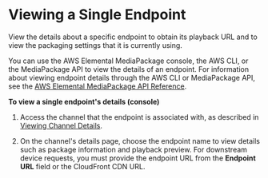# Viewing a Single Endpoint<a name="endpoints-view-one"></a>

View the details about a specific endpoint to obtain its playback URL and to view the packaging settings that it is currently using\.

You can use the AWS Elemental MediaPackage console, the AWS CLI, or the MediaPackage API to view the details of an endpoint\. For information about viewing endpoint details through the AWS CLI or MediaPackage API, see the [AWS Elemental MediaPackage API Reference](https://docs.aws.amazon.com/mediapackage/latest/apireference/)\.

**To view a single endpoint's details \(console\)**

1. Access the channel that the endpoint is associated with, as described in [Viewing Channel Details](channels-view.md)\.

1. On the channel's details page, choose the endpoint name to view details such as package information and playback preview\. For downstream device requests, you must provide the endpoint URL from the **Endpoint URL** field or the CloudFront CDN URL\.